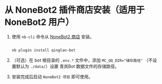 # 从 NoneBot2 插件商店安装（适用于 NoneBot2 用户）

1. 使用 `nb-cli` 命令从 [NoneBot2 商店](https://v2.nonebot.dev/store.html) 安装。

    ```sh

    nb plugin install qinglan-bot

    ```

2. （可选）在 bot 根目录的 `.env.*` 文件中，添加 `MC_QQ_DIR="储存路径"` （不设置默认为 `./data/`）设置 青岚Bot 数据文件的存储路径。


3. 安装完成后启动 `NoneBot2 项目` 即可使用。
